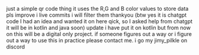 just a simple qr code thing it uses the R,G and B color values to store data pls improve i live commits i will filter them thankyou (btw yes it is chatgpt code I had an idea and wanted it on here qick, so I asked help from chatgpt it will be in kotlin and java soon)
update i have put it on kotlin but from now on this will be a digital only project. if someone figures out a way or i figure out a way to use this in practice please contact me. i go my jimy_pilkle on discord